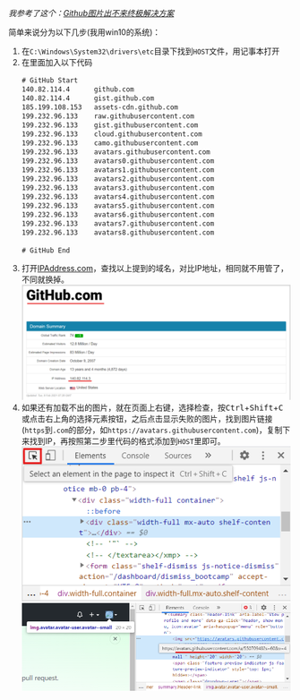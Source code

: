 *我参考了这个：[Github图片出不来终极解决方案](https://www.jianshu.com/p/45b2bf8fcb9e)*  

简单来说分为以下几步(我用win10的系统)：  
1. 在`C:\Windows\System32\drivers\etc`目录下找到`HOST`文件，用记事本打开
2. 在里面加入以下代码
    ```
    # GitHub Start 
    140.82.114.4      github.com 
    140.82.114.4      gist.github.com
    185.199.108.153   assets-cdn.github.com
    199.232.96.133    raw.githubusercontent.com
    199.232.96.133    gist.githubusercontent.com
    199.232.96.133    cloud.githubusercontent.com
    199.232.96.133    camo.githubusercontent.com
    199.232.96.133    avatars.githubusercontent.com
    199.232.96.133    avatars0.githubusercontent.com
    199.232.96.133    avatars1.githubusercontent.com
    199.232.96.133    avatars2.githubusercontent.com
    199.232.96.133    avatars3.githubusercontent.com
    199.232.96.133    avatars4.githubusercontent.com
    199.232.96.133    avatars5.githubusercontent.com
    199.232.96.133    avatars6.githubusercontent.com
    199.232.96.133    avatars7.githubusercontent.com
    199.232.96.133    avatars8.githubusercontent.com

    # GitHub End
    ```  
3. 打开[IPAddress.com](https://www.ipaddress.com/)，查找以上提到的域名，对比IP地址，相同就不用管了，不同就换掉。  
   ![github_ip](images/github_ip.png)
4. 如果还有加载不出的图片，就在页面上右键，选择<kbd>检查</kbd>，按<kbd>Ctrl</kbd>+<kbd>Shift</kbd>+<kbd>C</kbd>或点击右上角的选择元素按钮，之后点击显示失败的图片，找到图片链接(`https`到`.com`的部分，如`https://avatars.githubusercontent.com`)，复制下来找到IP，再按照第二步里代码的格式添加到`HOST`里即可。  
   ![load_img_failed0](images/load_img_failed0.png)  
   ![load_img_failed](images/load_img_failed.png)  
